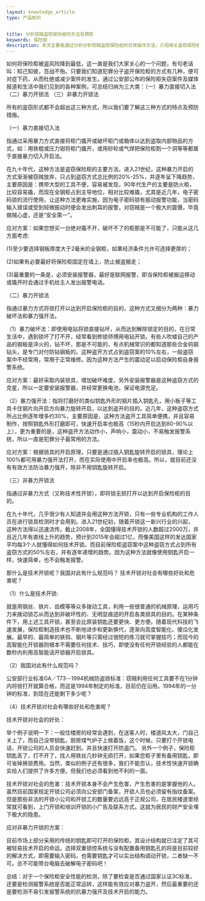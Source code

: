 ```yaml
---
layout: knowledge_article
type: 产品知识


title: 分析窃贼盗窃保险柜的方法及预防
keywords: 保险柜
description: 本文主要是通过分析分析窃贼盗窃保险柜的日常操作方法，介绍相关盗窃保险柜方法的对应措施，让普通用户更好地使用保险柜。
---
```

如何将保险柜被盗风险降到最低，这一直是我们大家关心的一个问题，有句老话叫：知己知彼，百战不殆。只要我们知道犯罪分子盗开保险柜的方式有几种，便可对症下药，从而杜绝或减少案件的发生。通过公安部公布的保险柜失窃案件及媒体报道和生活中我们见到的各种案例，可总结归纳为三大类：（一）暴力直接切入法 （二）暴力开锁法 （三）非暴力开锁法

所有的盗窃形式都不会超出这三种方式，所以我们要了解这三种方式的特点及预防措施。

（一）暴力直接切入法

指通过采用暴力方式直接将柜门撬开或破坏柜门或箱体以达到盗取内部物品的方式，如：用铁棍或压力钳将柜门撬开，或用砂轮或气焊把保险柜割一个洞等等都属于直接暴力切入开启法。

在九十年代，这种方法是盗窃保险柜的主要方法。进入21世纪，这种暴力开启的方式渐渐被窃贼放弃，只占到盗窃方式总比例的20%-25%，并逐年呈下降趋势，主要原因是：携带大型的工具不便，容易被发现，90年代生产的主要是防火柜，比较容易撬，而现在全钢柜占到主导地位，相对比较难撬，尤其是近几年，电子密码锁的流行使用，让这种方法更难实施，因为电子密码锁有振动报警功能，当密码输入错误或受到轻微振动时便会发出刺耳的报警，对窃贼是一个极大的震慑，毕竟做贼心虚，还是“安全第一”。

应对方案：如果您想买一台绝对撬不开，破坏不了的柜那是不可能了，只能从这几方面考虑:

(1)至少要选择钢板厚度大于2毫米的全钢柜，如果经济条件允许可选择更厚的；

(2)如果有必要最好将保险柜固定在墙上，防止被盗搬走；

(3)最重要的一条是，必须安装报警器，最好是联网报警，即当保险柜被搬运移动或撬开时会通过手机给主人发出报警电话。

（二）暴力开锁法

指通过暴力方式将锁打开以达到开启保险柜的目的，这种方式又细分为两种：暴力破坏法和暴力强开法。

（1）暴力破坏法：即使用电钻将锁直接钻坏，从而达到解除锁定的目的，在日常生活中，遇到锁坏了打不开，经常看到修锁师傅用电钻开锁。有些人吹嘘自己的产品的钢板是淬火的，钻不坏，那是不可能的，有点机械常识的都知道那些合金钨钢钻头，是专门对付防钻钢板的。这种盗开方式占到盗窃案的10%左右，一般盗窃案中不经常用，常用于正常维修。因为这种方法产生的震动足以启动保险柜自身报警系统。

应对方案：最好采取内装锁具，增加破坏难度，另外安装报警器是这种盗窃方式的克星，所以一定要安装报警器，并经常更换电池，保证电源充足。

（2）暴力强开法：指将打磨好的类似钥匙外形的钢片插入钥匙孔，用小板子等工具卡住钢片向开启方向暴力旋转开启，以达到盗开的目的。近几年，这种盗窃方式所占比例逐年增多约30%，主要原因是，这种方法盗开工具简单便携，并且容易制作，按照钥匙外形打磨即可，快速开启率也极高（15秒内开启达到80-90%以上），更为重要的是，这种盗开方法动作小，声响小，震动小，不易触发报警系统，所以一直是犯罪分子最常用的方法。

应对方案：根据锁具的开启原理，只要是通过插入钥匙旋转开启的锁具，理论上100%都可用暴力强开法打开，而在实际使用中开启率也极高。所以，就目前还没有有效方法防治暴力强开，除非不用钥匙旋转开启。

（三）非暴力开锁法

指通过非暴力方式（又称技术性开锁），即将锁无损打开以达到开启保险柜的目的。

在九十年代，几乎很少有人知道并会用这种方法开锁，只有一些专业机构的工作人员在进行锁具检测时才会用到。进入21世纪初，随着开锁这一新兴行业的兴起，这种方法得以迅速流传。截止2008年，全国懂得技术开锁的人数超过2000万，并且近几年有直线上升的趋势，预计到2015年会超过1亿，而像美国这样的发达国家平均每3个人就懂得如何技术开锁。而目前保险柜盗窃案中这种盗窃方式占到所有盗窃方式的50%左右，并有逐年递增的趋势。因为这种方法就像使用钥匙开启一样，快速简单，也不会触发报警。

那什么是技术开锁呢？我国对此有什么规范吗？ 技术开锁对社会有哪些好处和危害呢？

（1）什么是技术开锁:

就是用钢丝、铁片、齿模等等众多拨动工具，利用一些很普通的机械原理，运用巧力来拨动锁芯从而达到非破坏性的、无明显痕迹的开启各类锁具的目的。在某种条件下，用上述工具开锁，甚至会比原装钥匙还要更快、更方便。随着现代科技的飞速发展，保险柜制造技术也不断地进步和更新换代，逐渐向高度智能化、傻瓜化发展。最早的、最简单的铁钩、钢片等只需经过很短的练习就可掌握技巧；而现今的高智能化开锁器则根本不需要任何技术、技巧，即使没有任何开锁经验的人都能在数秒内利用高智能话开锁器开启锁具。

（2）我国对此有什么规范吗？

公安部行业标准GA／T73－1994机械防盗锁标准：窃贼利用任何工具要不在1分钟内将锁打开就算合格，而这是1994年制定的标准，目前仍在沿用。1994年的一分钟的标准，到现在还能剩下多少呢？

（4）技术开锁对社会有哪些好处和危害呢？

技术开锁对社会的好处：

举个例子说明一下：一般住楼房的经常会遇到，在送客人时，楼道风太大，门自己关上了，而自己没带钥匙，厨房煤气炉子上做着饭，这个时候，只要打个开锁电话，开锁公司的人员会快速赶到，并且快速打开防盗门。 另外一个例子，保险柜钥匙丢了，打不开了，找人用铁丝几秒钟无损打开，如果您柜子里有备用钥匙，即可省掉换锁费用。当然，类似的例子还有很多，我们不能否认，技术性快速开锁确实给人们提供了许多方便。但我们也必须看到他不利的一面。

技术开锁对社会的危害：技术开锁本身不会产生危害，产生危害的是掌握他的人。虽然目前国家规定开锁公司必须向公安部门备案，开锁人员也必须留有指纹备案。但是那些非法的开锁小公司和开锁工的数量要远远高于正规公司，在居民楼道里经常就可看到，上门开锁和培训开锁的小广告及联系方式。这就为居民的财产安全埋下极大的隐患。

应对非暴力开锁的方案：

目前市场上部分采用的传统的钥匙即可打开的保险柜，其设计结构就已注定了其可被轻易技术开启的命运。选择双重锁控系统与没有配置备用钥匙孔的将是目前较好的解决方式，即需要输入密码，也需要钥匙才可以实出结构调动开锁，二者缺一不可。总不可能带台电脑去破解电子密码吧！

总结：对于一个保险柜安全性能的检测，除了要检查是否通过国家认证3C标准，还要是检测报警系统是否能正常运转，这样能有效应对暴力盗开，然后最重要的还是要检测不易引发报警系统的抗暴力强开及技术开启的能力。

